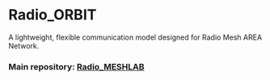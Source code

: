 # Radio_ORBIT

A lightweight, flexible communication model designed for Radio Mesh AREA Network.

### Main repository: [Radio_MESHLAB](https://github.com/KaliAssistant/Radio_MESHLAB)
